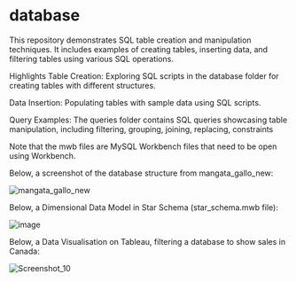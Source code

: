 # database

This repository demonstrates SQL table creation and manipulation techniques. It includes examples of creating tables, inserting data, and filtering tables using various SQL operations.

Highlights
Table Creation: Exploring SQL scripts in the database folder for creating tables with different structures.

Data Insertion: Populating tables with sample data using SQL scripts.

Query Examples: The queries folder contains SQL queries showcasing table manipulation, including filtering, grouping, joining, replacing, constraints

Note that the mwb files are MySQL Workbench files that need to be open using Workbench.

Below, a screenshot of the database structure from mangata_gallo_new:

![mangata_gallo_new](https://github.com/alicemdias/database/assets/78986599/3e479806-de1a-46c2-a364-57032bb0ad78)

Below, a Dimensional Data Model in Star Schema (star_schema.mwb file):

![image](https://github.com/alicemdias/database/assets/78986599/46fba52f-886d-43a2-83c5-dcca5eb07b64)

Below, a Data Visualisation on Tableau, filtering a database to show sales in Canada:

![Screenshot_10](https://github.com/alicemdias/database/assets/78986599/bdc52dad-b815-4b4d-8783-6afcbe86ace4)
